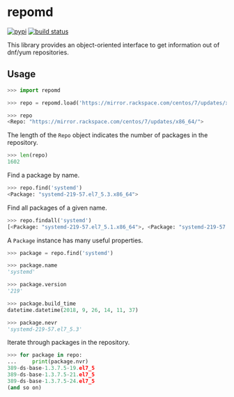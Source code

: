 # repomd

[![pypi](https://img.shields.io/pypi/v/repomd.svg)](https://pypi.org/project/repomd/)
[![build status](https://api.cirrus-ci.com/github/carlwgeorge/repomd.svg)](https://cirrus-ci.com/github/carlwgeorge/repomd/master)

This library provides an object-oriented interface to get information out of dnf/yum repositories.

## Usage

```python
>>> import repomd

>>> repo = repomd.load('https://mirror.rackspace.com/centos/7/updates/x86_64/')

>>> repo
<Repo: "https://mirror.rackspace.com/centos/7/updates/x86_64/">
```

The length of the `Repo` object indicates the number of packages in the repository.

```python
>>> len(repo)
1602
```

Find a package by name.

```python
>>> repo.find('systemd')
<Package: "systemd-219-57.el7_5.3.x86_64">
```

Find all packages of a given name.

```python
>>> repo.findall('systemd')
[<Package: "systemd-219-57.el7_5.1.x86_64">, <Package: "systemd-219-57.el7_5.3.x86_64">]
```

A `Package` instance has many useful properties.

```python
>>> package = repo.find('systemd')

>>> package.name
'systemd'

>>> package.version
'219'

>>> package.build_time
datetime.datetime(2018, 9, 26, 14, 11, 37)

>>> package.nevr
'systemd-219-57.el7_5.3'
```

Iterate through packages in the repository.

```python
>>> for package in repo:
...     print(package.nvr)
389-ds-base-1.3.7.5-19.el7_5
389-ds-base-1.3.7.5-21.el7_5
389-ds-base-1.3.7.5-24.el7_5
(and so on)
```
